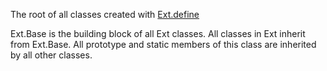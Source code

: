 The root of all classes created with <a href="#!/api/Ext-method-define" rel="Ext-method-define" class="docClass">Ext.define</a>

Ext.Base is the building block of all Ext classes. All classes in Ext inherit from Ext.Base.
All prototype and static members of this class are inherited by all other classes.

